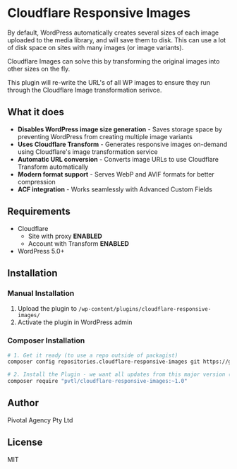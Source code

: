 # Cloudflare Responsive Images

By default, WordPress automatically creates several sizes of each image uploaded to the media library, and will save them to disk. This can use a lot of disk space on sites with many images (or image variants).

Cloudflare Images can solve this by transforming the original images into other sizes on the fly.

This plugin will re-write the URL's of all WP images to ensure they run through the Cloudflare Image transformation serivce.

## What it does

- **Disables WordPress image size generation** - Saves storage space by preventing WordPress from creating multiple image variants
- **Uses Cloudflare Transform** - Generates responsive images on-demand using Cloudflare's image transformation service
- **Automatic URL conversion** - Converts image URLs to use Cloudflare Transform automatically
- **Modern format support** - Serves WebP and AVIF formats for better compression
- **ACF integration** - Works seamlessly with Advanced Custom Fields

## Requirements

- Cloudflare
    - Site with proxy **ENABLED**
    - Account with Transform **ENABLED**
- WordPress 5.0+

## Installation

### Manual Installation
1. Upload the plugin to `/wp-content/plugins/cloudflare-responsive-images/`
2. Activate the plugin in WordPress admin

### Composer Installation
```bash
# 1. Get it ready (to use a repo outside of packagist)
composer config repositories.cloudflare-responsive-images git https://github.com/pvtl/cloudflare-responsive-images.git

# 2. Install the Plugin - we want all updates from this major version (while non-breaking)
composer require "pvtl/cloudflare-responsive-images:~1.0"
```

## Author

Pivotal Agency Pty Ltd

## License

MIT
